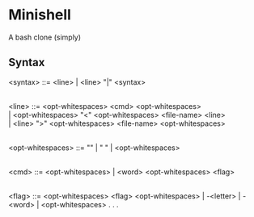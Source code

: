 # Minishell
A bash clone (simply)

## Syntax

\<syntax> ::= \<line> | \<line> "|" \<syntax>
<br /><br />

\<line>   ::= \<opt-whitespaces> \<cmd> \<opt-whitespaces>
<br />
|
\<opt-whitespaces> "<" \<opt-whitespaces>  \<file-name> \<line>
<br />
|
\<line> ">"  \<opt-whitespaces> \<file-name> \<opt-whitespaces>
<br /><br />

\<opt-whitespaces> ::= "" | " "  | \<opt-whitespaces>
<br /><br />

\<cmd> ::= \<opt-whitespaces> | \<word> \<opt-whitespaces>  \<flag>
<br /><br />

\<flag> ::= \<opt-whitespaces> \<flag> \<opt-whitespaces> | -\<letter> | -\<word> | \<opt-whitespaces>
.
.
.